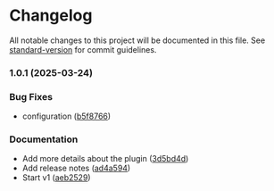 # Changelog

All notable changes to this project will be documented in this file. See [standard-version](https://github.com/conventional-changelog/standard-version) for commit guidelines.

### 1.0.1 (2025-03-24)


### Bug Fixes

* configuration ([b5f8766](https://github.com/rokal/strapi-plugin-migration-v5p/commit/b5f87669f6c8d875e2382f33755ae26e38b6e479))


### Documentation

* Add more details about the plugin ([3d5bd4d](https://github.com/rokal/strapi-plugin-migration-v5p/commit/3d5bd4d306f6bf4a10de5bcece1d6bb50fa09696))
* Add release notes ([ad4a594](https://github.com/rokal/strapi-plugin-migration-v5p/commit/ad4a594b679d693fcef2c90da178f1533d99ffb2))
* Start v1 ([aeb2529](https://github.com/rokal/strapi-plugin-migration-v5p/commit/aeb25290fef4d042aa1c1137e585f5c2b070a695))
